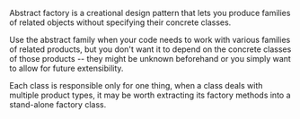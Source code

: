Abstract factory is a creational design pattern that lets you produce families of related objects without specifying their
concrete classes.

Use the abstract family when your code needs to work with various families of related products, but
you don't want it to depend on the concrete classes of those products -- they might be unknown beforehand
or you simply want to allow for future extensibility.

Each class is responsible only for one thing, when a class deals with multiple product types, it may be worth extracting
its factory methods into a stand-alone factory class.